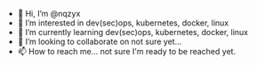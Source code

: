 - 👋 Hi, I’m @nqzyx
- 👀 I’m interested in dev(sec)ops, kubernetes, docker, linux
- 🌱 I’m currently learning dev(sec)ops, kubernetes, docker, linux
- 💞️ I’m looking to collaborate on not sure yet...
- 📫 How to reach me... not sure I'm ready to be reached yet.

<!---
nqzyx/nqzyx is a ✨ special ✨ repository because its `README.md` (this file) appears on your GitHub profile.
You can click the Preview link to take a look at your changes.
--->
